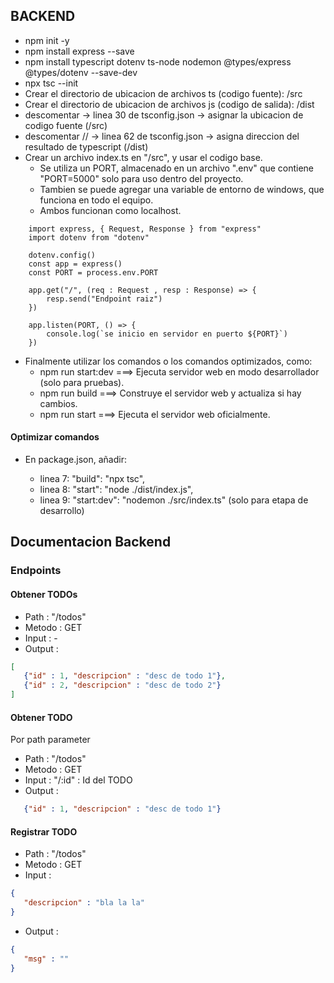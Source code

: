 ## BACKEND

 - npm init -y
 - npm install express --save
 - npm install typescript dotenv ts-node nodemon @types/express @types/dotenv --save-dev
 - npx tsc --init
 - Crear el directorio de ubicacion de archivos ts (codigo fuente): /src
 - Crear el directorio de ubicacion de archivos js (codigo de salida): /dist
 - descomentar -> linea 30 de tsconfig.json -> asignar la ubicacion de codigo fuente (/src)
 - descomentar // -> linea 62 de tsconfig.json -> asigna direccion del resultado de typescript (/dist)
 - Crear un archivo index.ts en "/src", y usar el codigo base.
    - Se utiliza un PORT, almacenado en un archivo ".env" que contiene "PORT=5000" solo para uso dentro del proyecto.
    - Tambien se puede agregar una variable de entorno de windows, que funciona en todo el equipo.
    - Ambos funcionan como localhost.

```
    import express, { Request, Response } from "express"
    import dotenv from "dotenv"

    dotenv.config()
    const app = express()
    const PORT = process.env.PORT

    app.get("/", (req : Request , resp : Response) => {
        resp.send("Endpoint raiz")
    })

    app.listen(PORT, () => {
        console.log(`se inicio en servidor en puerto ${PORT}`)
    })
```
 - Finalmente utilizar los comandos o los comandos optimizados, como:
    - npm run start:dev ===> Ejecuta servidor web en modo desarrollador (solo para pruebas).
    - npm run build ===> Construye el servidor web y actualiza si hay cambios.
    - npm run start ===> Ejecuta el servidor web oficialmente.

 #### Optimizar comandos

 - En package.json, añadir:

    - linea 7: "build": "npx tsc",
    - linea 8: "start": "node ./dist/index.js",
    - linea 9: "start:dev": "nodemon ./src/index.ts" (solo para etapa de desarrollo)

## Documentacion Backend

### Endpoints

#### Obtener TODOs

 - Path : "/todos"
 - Metodo : GET
 - Input : -
 - Output :

 ```json
 [
    {"id" : 1, "descripcion" : "desc de todo 1"},
    {"id" : 2, "descripcion" : "desc de todo 2"}
 ]
 ```

 #### Obtener TODO

 Por path parameter
 - Path : "/todos"
 - Metodo : GET
 - Input : "/:id" : Id del TODO
 - Output :

 ```json
    {"id" : 1, "descripcion" : "desc de todo 1"}
 ```

  #### Registrar TODO

 - Path : "/todos"
 - Metodo : GET
 - Input :

 ```json
{
    "descripcion" : "bla la la"
}
 ```
 - Output :

 ```json
 {
    "msg" : ""
 }
 ```